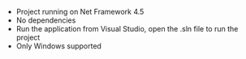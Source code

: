 - Project running on Net Framework 4.5
- No dependencies
- Run the application from Visual Studio, open the .sln file to run the project
- Only Windows supported
